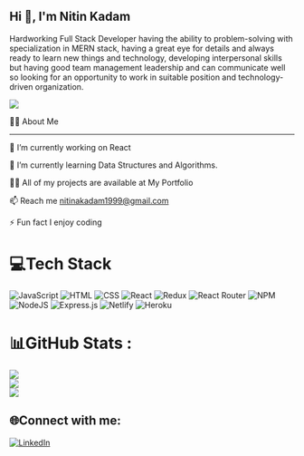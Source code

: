 
<h2>Hi 👋, I'm Nitin Kadam</h2>

Hardworking Full Stack Developer having the ability to problem-solving with specialization in MERN stack, having a great eye for details and always ready to learn new things and technology, developing interpersonal skills but having good team management leadership and can communicate well so looking for an opportunity to work in suitable position and technology-driven organization.

<img src="https://camo.githubusercontent.com/8d5deef06a13d0ae4d973c3947748e85eae585dcf91861de1b0f97700876c9e3/68747470733a2f2f7777772e7362722d746563686e6f6c6f676965732e636f6d2f77702d636f6e74656e742f75706c6f6164732f323032312f30362f6d65726e2e706e67"/>


🙋‍♂️ About Me
<hr/>

🔭 I’m currently working on React

🌱 I’m currently learning Data Structures and Algorithms.

👨‍💻 All of my projects are available at My Portfolio

📫 Reach me nitinakadam1999@gmail.com 

⚡ Fun fact I enjoy coding



# 💻Tech Stack
![JavaScript](https://img.shields.io/badge/javascript-%23323330.svg?style=for-the-badge&logo=javascript&logoColor=%23F7DF1E) 
![HTML](https://img.shields.io/badge/html-%23E34F26.svg?style=for-the-badge&logo=html5&logoColor=white) 
![CSS](https://img.shields.io/badge/css-%231572B6.svg?style=for-the-badge&logo=css3&logoColor=white)
![React](https://img.shields.io/badge/react-%2320232a.svg?style=for-the-badge&logo=react&logoColor=%2361DAFB)
![Redux](https://img.shields.io/badge/redux-%23593d88.svg?style=for-the-badge&logo=redux&logoColor=white) 
![React Router](https://img.shields.io/badge/React_Router-CA4245?style=for-the-badge&logo=react-router&logoColor=white) 
![NPM](https://img.shields.io/badge/NPM-%23000000.svg?style=for-the-badge&logo=npm&logoColor=white) 
![NodeJS](https://img.shields.io/badge/node.js-6DA55F?style=for-the-badge&logo=node.js&logoColor=white) 
![Express.js](https://img.shields.io/badge/express.js-%23404d59.svg?style=for-the-badge&logo=express&logoColor=%2361DAFB)
![Netlify](https://img.shields.io/badge/netlify-%23000000.svg?style=for-the-badge&logo=netlify&logoColor=#00C7B7) 
![Heroku](https://img.shields.io/badge/heroku-%23430098.svg?style=for-the-badge&logo=heroku&logoColor=white) 
# 📊GitHub Stats :
![](https://github-readme-stats.vercel.app/api?username=nitinkadam70&theme=react&hide_border=true&include_all_commits=false&count_private=false)<br/>
![](https://github-readme-streak-stats.herokuapp.com/?user=nitinkadam70&theme=react&hide_border=true)<br/>
![](https://github-readme-stats.vercel.app/api/top-langs/?username=nitinkadam70&theme=react&hide_border=true&include_all_commits=false&count_private=false&layout=compact)


## 🌐Connect with me:
[![LinkedIn](https://img.shields.io/badge/LinkedIn-%230077B5.svg?logo=linkedin&logoColor=white)](https://linkedin.com/in/https://www.linkedin.com/in/nitin-kadam-6612831b3/) 


